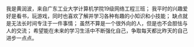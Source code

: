   我是黄润波，来自广东工业大学计算机学院19级网络工程三班；
  我平时的兴趣爱好是看书，玩游戏，同时也喜欢了解并学习各种有趣的小知识和小技能；
  缺点就是无法长时间专注于一件事情；
  虽然不算是一个很外向的人，但是也不会胆怯与人的交流；
  希望能在未来的学习生活中不断强化自己，争取每天都比昨天的自己进步一点点。
